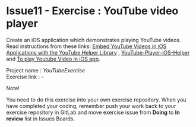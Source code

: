 # Issue11 - Exercise : YouTube video player
Create an iOS application which demonstrates playing YouTube videos. 
Read instructions from these links: <a href="https://developers.google.com/youtube/v3/guides/ios_youtube_helper" target="_blank">Embed YouTube Videos in iOS Applications with the YouTube Helper Library</a> 
, <a href="https://github.com/youtube/youtube-ios-player-helper" target="_blank">YouTube-Player-iOS-Helper</a> and <a href="https://stackoverflow.com/questions/44499332/to-play-youtube-video-in-ios-app" target="_blank">To play Youtube Video in iOS app</a>. 

Project name : *YouTubeExercise*  
Exercise link : -

Note!

You need to do this exercise into your own exercise repository. When you
have completed your coding, remember push your work back to your exercise 
repository in GitLab and move exercise issue from <b>Doing</b> to <b>In review</b> list in Issues Boards.